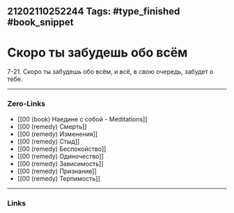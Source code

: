 21202110252244
Tags: #type_finished #book_snippet 
---
# Скоро ты забудешь обо всём

 7-21. Скоро ты забудешь обо всём, и всё, в свою очередь, забудет о тебе. 

---
### Zero-Links
 - [[00 (book) Наедине с собой - Meditations]]
 - [[00 (remedy) Смерть]]
 - [[00 (remedy) Изменения]]
 - [[00 (remedy) Стыд]]
 - [[00 (remedy) Беспокойство]]
 - [[00 (remedy) Одиночество]]
 - [[00 (remedy) Зависимость]]
 - [[00 (remedy) Признание]]
 - [[00 (remedy) Терпимость]]
---
### Links
